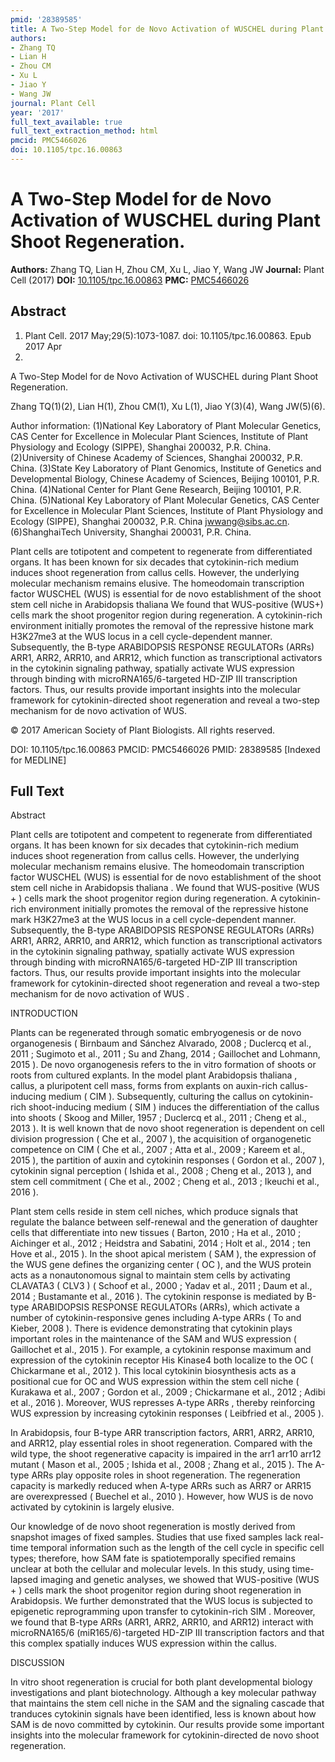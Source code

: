 ```yaml
---
pmid: '28389585'
title: A Two-Step Model for de Novo Activation of WUSCHEL during Plant Shoot Regeneration.
authors:
- Zhang TQ
- Lian H
- Zhou CM
- Xu L
- Jiao Y
- Wang JW
journal: Plant Cell
year: '2017'
full_text_available: true
full_text_extraction_method: html
pmcid: PMC5466026
doi: 10.1105/tpc.16.00863
---
```


# A Two-Step Model for de Novo Activation of WUSCHEL during Plant Shoot Regeneration.
**Authors:** Zhang TQ, Lian H, Zhou CM, Xu L, Jiao Y, Wang JW
**Journal:** Plant Cell (2017)
**DOI:** [10.1105/tpc.16.00863](https://doi.org/10.1105/tpc.16.00863)
**PMC:** [PMC5466026](https://www.ncbi.nlm.nih.gov/pmc/articles/PMC5466026/)

## Abstract

1. Plant Cell. 2017 May;29(5):1073-1087. doi: 10.1105/tpc.16.00863. Epub 2017 Apr
 7.

A Two-Step Model for de Novo Activation of WUSCHEL during Plant Shoot 
Regeneration.

Zhang TQ(1)(2), Lian H(1), Zhou CM(1), Xu L(1), Jiao Y(3)(4), Wang JW(5)(6).

Author information:
(1)National Key Laboratory of Plant Molecular Genetics, CAS Center for 
Excellence in Molecular Plant Sciences, Institute of Plant Physiology and 
Ecology (SIPPE), Shanghai 200032, P.R. China.
(2)University of Chinese Academy of Sciences, Shanghai 200032, P.R. China.
(3)State Key Laboratory of Plant Genomics, Institute of Genetics and 
Developmental Biology, Chinese Academy of Sciences, Beijing 100101, P.R. China.
(4)National Center for Plant Gene Research, Beijing 100101, P.R. China.
(5)National Key Laboratory of Plant Molecular Genetics, CAS Center for 
Excellence in Molecular Plant Sciences, Institute of Plant Physiology and 
Ecology (SIPPE), Shanghai 200032, P.R. China jwwang@sibs.ac.cn.
(6)ShanghaiTech University, Shanghai 200031, P.R. China.

Plant cells are totipotent and competent to regenerate from differentiated 
organs. It has been known for six decades that cytokinin-rich medium induces 
shoot regeneration from callus cells. However, the underlying molecular 
mechanism remains elusive. The homeodomain transcription factor WUSCHEL (WUS) is 
essential for de novo establishment of the shoot stem cell niche in Arabidopsis 
thaliana We found that WUS-positive (WUS+) cells mark the shoot progenitor 
region during regeneration. A cytokinin-rich environment initially promotes the 
removal of the repressive histone mark H3K27me3 at the WUS locus in a cell 
cycle-dependent manner. Subsequently, the B-type ARABIDOPSIS RESPONSE REGULATORs 
(ARRs) ARR1, ARR2, ARR10, and ARR12, which function as transcriptional 
activators in the cytokinin signaling pathway, spatially activate WUS expression 
through binding with microRNA165/6-targeted HD-ZIP III transcription factors. 
Thus, our results provide important insights into the molecular framework for 
cytokinin-directed shoot regeneration and reveal a two-step mechanism for de 
novo activation of WUS.

© 2017 American Society of Plant Biologists. All rights reserved.

DOI: 10.1105/tpc.16.00863
PMCID: PMC5466026
PMID: 28389585 [Indexed for MEDLINE]

## Full Text

Abstract

Plant cells are totipotent and competent to regenerate from differentiated organs. It has been known for six decades that cytokinin-rich medium induces shoot regeneration from callus cells. However, the underlying molecular mechanism remains elusive. The homeodomain transcription factor WUSCHEL (WUS) is essential for de novo establishment of the shoot stem cell niche in Arabidopsis thaliana . We found that WUS-positive (WUS + ) cells mark the shoot progenitor region during regeneration. A cytokinin-rich environment initially promotes the removal of the repressive histone mark H3K27me3 at the WUS locus in a cell cycle-dependent manner. Subsequently, the B-type ARABIDOPSIS RESPONSE REGULATORs (ARRs) ARR1, ARR2, ARR10, and ARR12, which function as transcriptional activators in the cytokinin signaling pathway, spatially activate WUS expression through binding with microRNA165/6-targeted HD-ZIP III transcription factors. Thus, our results provide important insights into the molecular framework for cytokinin-directed shoot regeneration and reveal a two-step mechanism for de novo activation of WUS .

INTRODUCTION

Plants can be regenerated through somatic embryogenesis or de novo organogenesis ( Birnbaum and Sánchez Alvarado, 2008 ; Duclercq et al., 2011 ; Sugimoto et al., 2011 ; Su and Zhang, 2014 ; Gaillochet and Lohmann, 2015 ). De novo organogenesis refers to the in vitro formation of shoots or roots from cultured explants. In the model plant Arabidopsis thaliana , callus, a pluripotent cell mass, forms from explants on auxin-rich callus-inducing medium ( CIM ). Subsequently, culturing the callus on cytokinin-rich shoot-inducing medium ( SIM ) induces the differentiation of the callus into shoots ( Skoog and Miller, 1957 ; Duclercq et al., 2011 ; Cheng et al., 2013 ). It is well known that de novo shoot regeneration is dependent on cell division progression ( Che et al., 2007 ), the acquisition of organogenetic competence on CIM ( Che et al., 2007 ; Atta et al., 2009 ; Kareem et al., 2015 ), the partition of auxin and cytokinin responses ( Gordon et al., 2007 ), cytokinin signal perception ( Ishida et al., 2008 ; Cheng et al., 2013 ), and stem cell commitment ( Che et al., 2002 ; Cheng et al., 2013 ; Ikeuchi et al., 2016 ).

Plant stem cells reside in stem cell niches, which produce signals that regulate the balance between self-renewal and the generation of daughter cells that differentiate into new tissues ( Barton, 2010 ; Ha et al., 2010 ; Aichinger et al., 2012 ; Heidstra and Sabatini, 2014 ; Holt et al., 2014 ; ten Hove et al., 2015 ). In the shoot apical meristem ( SAM ), the expression of the WUS gene defines the organizing center ( OC ), and the WUS protein acts as a nonautonomous signal to maintain stem cells by activating CLAVATA3 ( CLV3 ) ( Schoof et al., 2000 ; Yadav et al., 2011 ; Daum et al., 2014 ; Bustamante et al., 2016 ). The cytokinin response is mediated by B-type ARABIDOPSIS RESPONSE REGULATORs (ARRs), which activate a number of cytokinin-responsive genes including A-type ARRs ( To and Kieber, 2008 ). There is evidence demonstrating that cytokinin plays important roles in the maintenance of the SAM and WUS expression ( Gaillochet et al., 2015 ). For example, a cytokinin response maximum and expression of the cytokinin receptor His Kinase4 both localize to the OC ( Chickarmane et al., 2012 ). This local cytokinin biosynthesis acts as a positional cue for OC and WUS expression within the stem cell niche ( Kurakawa et al., 2007 ; Gordon et al., 2009 ; Chickarmane et al., 2012 ; Adibi et al., 2016 ). Moreover, WUS represses A-type ARRs , thereby reinforcing WUS expression by increasing cytokinin responses ( Leibfried et al., 2005 ).

In Arabidopsis, four B-type ARR transcription factors, ARR1, ARR2, ARR10, and ARR12, play essential roles in shoot regeneration. Compared with the wild type, the shoot regenerative capacity is impaired in the arr1 arr10 arr12 mutant ( Mason et al., 2005 ; Ishida et al., 2008 ; Zhang et al., 2015 ). The A-type ARRs play opposite roles in shoot regeneration. The regeneration capacity is markedly reduced when A-type ARRs such as ARR7 or ARR15 are overexpressed ( Buechel et al., 2010 ). However, how WUS is de novo activated by cytokinin is largely elusive.

Our knowledge of de novo shoot regeneration is mostly derived from snapshot images of fixed samples. Studies that use fixed samples lack real-time temporal information such as the length of the cell cycle in specific cell types; therefore, how SAM fate is spatiotemporally specified remains unclear at both the cellular and molecular levels. In this study, using time-lapsed imaging and genetic analyses, we showed that WUS-positive (WUS + ) cells mark the shoot progenitor region during shoot regeneration in Arabidopsis. We further demonstrated that the WUS locus is subjected to epigenetic reprogramming upon transfer to cytokinin-rich SIM . Moreover, we found that B-type ARRs (ARR1, ARR2, ARR10, and ARR12) interact with microRNA165/6 (miR165/6)-targeted HD-ZIP III transcription factors and that this complex spatially induces WUS expression within the callus.

DISCUSSION

In vitro shoot regeneration is crucial for both plant developmental biology investigations and plant biotechnology. Although a key molecular pathway that maintains the stem cell niche in the SAM and the signaling cascade that tranduces cytokinin signals have been identified, less is known about how SAM is de novo committed by cytokinin. Our results provide some important insights into the molecular framework for cytokinin-directed de novo shoot regeneration.

